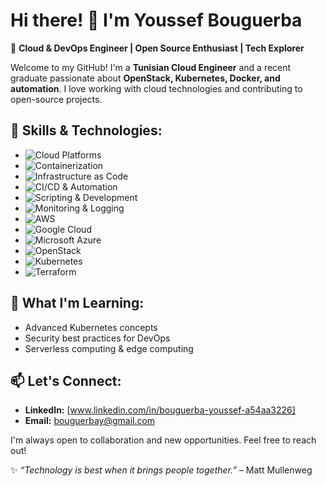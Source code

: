 # Hi there! 👋 I'm Youssef Bouguerba

🚀 **Cloud & DevOps Engineer | Open Source Enthusiast | Tech Explorer**

Welcome to my GitHub! I'm a **Tunisian Cloud Engineer** and a recent graduate passionate about **OpenStack, Kubernetes, Docker, and automation**. I love working with cloud technologies and contributing to open-source projects.

## 🔧 Skills & Technologies:
- ![Cloud Platforms](https://img.shields.io/badge/AWS%20%7C%20Azure%20%7C%20OpenStack-blue)
- ![Containerization](https://img.shields.io/badge/Containers-Docker%20%7C%20Kubernetes-blue)
- ![Infrastructure as Code](https://img.shields.io/badge/IaC-Terraform%20%7C%20Ansible-blue)
- ![CI/CD & Automation](https://img.shields.io/badge/CI%2FCD-GitHub%20Actions%20%7C%20Jenkins-blue)
- ![Scripting & Development](https://img.shields.io/badge/Programming-Python%20%7C%20Bash-blue)
- ![Monitoring & Logging](https://img.shields.io/badge/Monitoring-Prometheus%20%7C%20Grafana%20%7C%20ELK-blue)
- ![AWS](https://img.shields.io/badge/-AWS-232F3E?style=for-the-badge&logo=amazon-aws&logoColor=white)
- ![Google Cloud](https://img.shields.io/badge/-Google%20Cloud-4285F4?style=for-the-badge&logo=google-cloud&logoColor=white)
- ![Microsoft Azure](https://img.shields.io/badge/-Microsoft%20Azure-0078D4?style=for-the-badge&logo=microsoft-azure&logoColor=white)
- ![OpenStack](https://img.shields.io/badge/-OpenStack-ED1944?style=for-the-badge&logo=openstack&logoColor=white)
- ![Kubernetes](https://img.shields.io/badge/-Kubernetes-326CE5?style=for-the-badge&logo=kubernetes&logoColor=white)
- ![Terraform](https://img.shields.io/badge/-Terraform-623CE4?style=for-the-badge&logo=terraform&logoColor=white)

## 🌱 What I'm Learning:
- Advanced Kubernetes concepts 
- Security best practices for DevOps
- Serverless computing & edge computing

## 📫 Let's Connect:
- **LinkedIn:** [www.linkedin.com/in/bouguerba-youssef-a54aa3226]
- **Email:** [bouguerbay@gmail.com](#)

I'm always open to collaboration and new opportunities. Feel free to reach out!

✨ _“Technology is best when it brings people together.”_ – Matt Mullenweg
